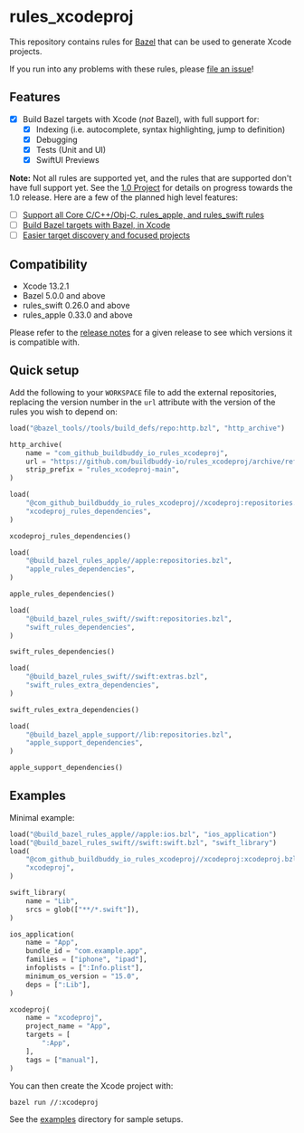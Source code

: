 # rules_xcodeproj

This repository contains rules for [Bazel](https://bazel.build) that can be
used to generate Xcode projects.

If you run into any problems with these rules, please
[file an issue](https://github.com/buildbuddy-io/rules_xcodeproj/issues/new/choose)!

## Features

- [x] Build Bazel targets with Xcode (_not_ Bazel), with full support for:
  - [x] Indexing (i.e. autocomplete, syntax highlighting, jump to
    definition)
  - [x] Debugging
  - [x] Tests (Unit and UI)
  - [x] SwiftUI Previews

**Note:** Not all rules are supported yet, and the rules that are supported
don't have full support yet. See the
[1.0 Project](https://github.com/orgs/buildbuddy-io/projects/2/views/3)
for details on progress towards the 1.0 release. Here are a few of the planned
high level features:

- [ ] [Support all Core C/C++/Obj-C, rules_apple, and rules_swift rules](https://github.com/buildbuddy-io/rules_xcodeproj/milestone/1)
- [ ] [Build Bazel targets with Bazel, in Xcode](https://github.com/buildbuddy-io/rules_xcodeproj/milestone/2)
- [ ] [Easier target discovery and focused projects](https://github.com/buildbuddy-io/rules_xcodeproj/milestone/3)

## Compatibility

- Xcode 13.2.1
- Bazel 5.0.0 and above
- rules_swift 0.26.0 and above
- rules_apple 0.33.0 and above

Please refer to the
[release notes](https://github.com/buildbuddy-io/rules_xcodeproj/releases) for a
given release to see which versions it is compatible with.

## Quick setup

Add the following to your `WORKSPACE` file to add the external repositories,
replacing the version number in the `url` attribute with the version of the
rules you wish to depend on:

```python
load("@bazel_tools//tools/build_defs/repo:http.bzl", "http_archive")

http_archive(
    name = "com_github_buildbuddy_io_rules_xcodeproj",
    url = "https://github.com/buildbuddy-io/rules_xcodeproj/archive/refs/heads/main.tar.gz",
    strip_prefix = "rules_xcodeproj-main",
)

load(
    "@com_github_buildbuddy_io_rules_xcodeproj//xcodeproj:repositories.bzl",
    "xcodeproj_rules_dependencies",
)

xcodeproj_rules_dependencies()

load(
    "@build_bazel_rules_apple//apple:repositories.bzl",
    "apple_rules_dependencies",
)

apple_rules_dependencies()

load(
    "@build_bazel_rules_swift//swift:repositories.bzl",
    "swift_rules_dependencies",
)

swift_rules_dependencies()

load(
    "@build_bazel_rules_swift//swift:extras.bzl",
    "swift_rules_extra_dependencies",
)

swift_rules_extra_dependencies()

load(
    "@build_bazel_apple_support//lib:repositories.bzl",
    "apple_support_dependencies",
)

apple_support_dependencies()
```

## Examples

Minimal example:

```python
load("@build_bazel_rules_apple//apple:ios.bzl", "ios_application")
load("@build_bazel_rules_swift//swift:swift.bzl", "swift_library")
load(
    "@com_github_buildbuddy_io_rules_xcodeproj//xcodeproj:xcodeproj.bzl",
    "xcodeproj",
)

swift_library(
    name = "Lib",
    srcs = glob(["**/*.swift"]),
)

ios_application(
    name = "App",
    bundle_id = "com.example.app",
    families = ["iphone", "ipad"],
    infoplists = [":Info.plist"],
    minimum_os_version = "15.0",
    deps = [":Lib"],
)

xcodeproj(
    name = "xcodeproj",
    project_name = "App",
    targets = [
        ":App",
    ],
    tags = ["manual"],
)
```

You can then create the Xcode project with:

```shell
bazel run //:xcodeproj
```

See the [examples](examples) directory for sample setups.
